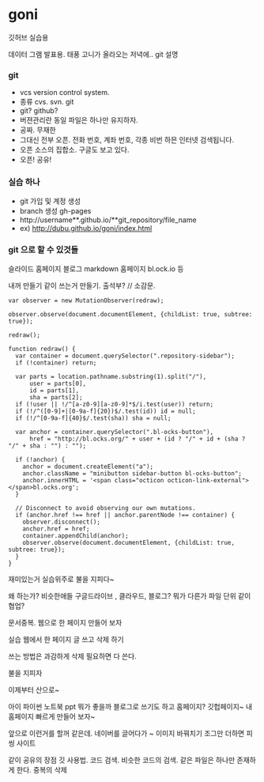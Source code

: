 # goni
깃허브 실습용

데이터 그램 발표용. 
태풍 고니가 올라오는 저녁에..
git  설명

### git
 - vcs version control system. 
 - 종류 cvs. svn. git
 - git? github?
 - 버젼관리란 동일 파일은 하나만 유지하자. 
 - 공짜. 무재한
 - 그대신 전부 오픈. 전화 번호, 계좌 번호, 각종 비번 하믄 인터넷 검색됩니다. 
 - 오픈 소스의 집합소. 구글도 보고 있다.
 - 오픈! 공유!
 
### 실습 하나
- git 가입 및 계정 생성
- branch 생성  gh-pages  
- http://username**.github.io/**git_repository/file_name
- ex) http://dubu.github.io/goni/index.html
 
### git 으로 할 수 있것들
 슬라이드 
 홈페이지
 블로그
 markdown 홈페이지
 bl.ock.io
등
 

내꺼 만들기
같이 쓰는거 만들기. 출석부? // 소감문. 

```
var observer = new MutationObserver(redraw);

observer.observe(document.documentElement, {childList: true, subtree: true});

redraw();

function redraw() {
  var container = document.querySelector(".repository-sidebar");
  if (!container) return;

  var parts = location.pathname.substring(1).split("/"),
      user = parts[0],
      id = parts[1],
      sha = parts[2];
  if (!user || !/^[a-z0-9][a-z0-9]*$/i.test(user)) return;
  if (!/^([0-9]+|[0-9a-f]{20})$/.test(id)) id = null;
  if (!/^[0-9a-f]{40}$/.test(sha)) sha = null;

  var anchor = container.querySelector(".bl-ocks-button"),
      href = "http://bl.ocks.org/" + user + (id ? "/" + id + (sha ? "/" + sha : "") : "");

  if (!anchor) {
    anchor = document.createElement("a");
    anchor.className = "minibutton sidebar-button bl-ocks-button";
    anchor.innerHTML = '<span class="octicon octicon-link-external"></span>bl.ocks.org';
  }

  // Disconnect to avoid observing our own mutations.
  if (anchor.href !== href || anchor.parentNode !== container) {
    observer.disconnect();
    anchor.href = href;
    container.appendChild(anchor);
    observer.observe(document.documentElement, {childList: true, subtree: true});
  }
}
```

재미있는거 
실습위주로
불을 지피다~

왜 하는가?
비슷한애들 
구글드라이브 , 클라우드, 블로그?
뭐가 다른가 파일 단위 같이 협업?

문서중복. 웹으로 한 페이지 만들어 보자 

실습 웹에서  한 페이지 글 쓰고 삭제 하기 

쓰는 방법은 과감하게 삭제
필요하면 다 쓴다. 

불을 지피자 

이제부터 산으로~

아이 파이썬 노트북 
ppt 뭐가 좋을까 
블로그로 쓰기도 하고 
홈페이지? 깃헙페이지~
내 홈페이지 빠르게 만들어 보자~

앞으로 이런거를 할꺼 같은데. 
네이버를 글어다가 ~ 이미지 바꿔치기 
조그만 더하면 피씽 사이트 


같이 공유의 장점
깃 사용법. 코드 검색. 비슷한 코드의 검색. 
같은 파일은 하나만 존재하게 한다. 중복의 삭제
